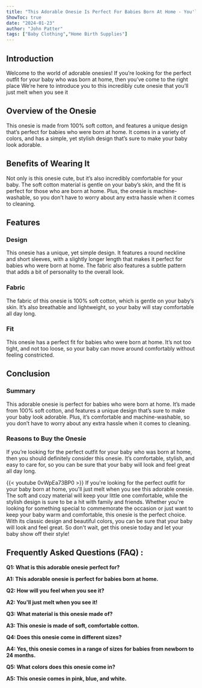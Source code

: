 ```yaml
---
title: "This Adorable Onesie Is Perfect For Babies Born At Home - You'll Just Melt When You See It!"
ShowToc: true 
date: "2024-01-23"
author: "John Patter" 
tags: ["Baby Clothing","Home Birth Supplies"]
---
```

## Introduction

Welcome to the world of adorable onesies! If you’re looking for the perfect outfit for your baby who was born at home, then you’ve come to the right place We’re here to introduce you to this incredibly cute onesie that you’ll just melt when you see it

## Overview of the Onesie

This onesie is made from 100% soft cotton, and features a unique design that’s perfect for babies who were born at home. It comes in a variety of colors, and has a simple, yet stylish design that’s sure to make your baby look adorable.

## Benefits of Wearing It

Not only is this onesie cute, but it’s also incredibly comfortable for your baby. The soft cotton material is gentle on your baby’s skin, and the fit is perfect for those who are born at home. Plus, the onesie is machine-washable, so you don’t have to worry about any extra hassle when it comes to cleaning.

## Features

### Design

This onesie has a unique, yet simple design. It features a round neckline and short sleeves, with a slightly longer length that makes it perfect for babies who were born at home. The fabric also features a subtle pattern that adds a bit of personality to the overall look.

### Fabric

The fabric of this onesie is 100% soft cotton, which is gentle on your baby’s skin. It’s also breathable and lightweight, so your baby will stay comfortable all day long.

### Fit

This onesie has a perfect fit for babies who were born at home. It’s not too tight, and not too loose, so your baby can move around comfortably without feeling constricted.

## Conclusion

### Summary

This adorable onesie is perfect for babies who were born at home. It’s made from 100% soft cotton, and features a unique design that’s sure to make your baby look adorable. Plus, it’s comfortable and machine-washable, so you don’t have to worry about any extra hassle when it comes to cleaning.

### Reasons to Buy the Onesie

If you’re looking for the perfect outfit for your baby who was born at home, then you should definitely consider this onesie. It’s comfortable, stylish, and easy to care for, so you can be sure that your baby will look and feel great all day long.

{{< youtube 0vWpEa73BP0 >}} 
If you're looking for the perfect outfit for your baby born at home, you'll just melt when you see this adorable onesie. The soft and cozy material will keep your little one comfortable, while the stylish design is sure to be a hit with family and friends. Whether you're looking for something special to commemorate the occasion or just want to keep your baby warm and comfortable, this onesie is the perfect choice. With its classic design and beautiful colors, you can be sure that your baby will look and feel great. So don't wait, get this onesie today and let your baby show off their style!

## Frequently Asked Questions (FAQ) :
**Q1: What is this adorable onesie perfect for?**

**A1: This adorable onesie is perfect for babies born at home.**

**Q2: How will you feel when you see it?**

**A2: You'll just melt when you see it!**

**Q3: What material is this onesie made of?**

**A3: This onesie is made of soft, comfortable cotton.**

**Q4: Does this onesie come in different sizes?**

**A4: Yes, this onesie comes in a range of sizes for babies from newborn to 24 months.**

**Q5: What colors does this onesie come in?**

**A5: This onesie comes in pink, blue, and white.**



